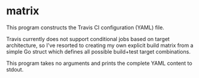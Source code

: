 # matrix
This program constructs the Travis CI configuration (YAML) file. 

Travis currently does not support conditional jobs based on target architecture, so I've resorted to creating my own explicit build matrix from a simple Go struct which defines all possible build+test target combinations.

This program takes no arguments and prints the complete YAML content to stdout.
